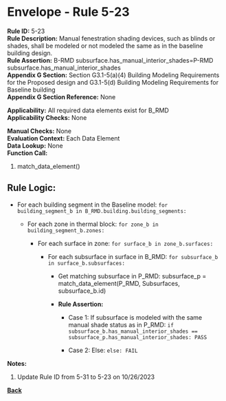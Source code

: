 
# Envelope - Rule 5-23  

**Rule ID:** 5-23  
**Rule Description:** Manual fenestration shading devices, such as blinds or shades, shall be modeled or not modeled the same as in the baseline building design.  
**Rule Assertion:** B-RMD subsurface.has_manual_interior_shades=P-RMD subsurface.has_manual_interior_shades  
**Appendix G Section:** Section G3.1-5(a)(4) Building Modeling Requirements for the Proposed design and G3.1-5(d) Building Modeling Requirements for Baseline building  
**Appendix G Section Reference:**  None

**Applicability:** All required data elements exist for B_RMD  
**Applicability Checks:** None  

**Manual Checks:** None  
**Evaluation Context:**  Each Data Element  
**Data Lookup:** None  
**Function Call:**  

  1. match_data_element()

## Rule Logic:

- For each building segment in the Baseline model: `for building_segment_b in B_RMD.building.building_segments:`

  - For each zone in thermal block: `for zone_b in building_segment_b.zones:`

    - For each surface in zone: `for surface_b in zone_b.surfaces:`

      - For each subsurface in surface in B_RMD: `for subsurface_b in surface_b.subsurfaces:`
    
        - Get matching subsurface in P_RMD: subsurface_p = match_data_element(P_RMD, Subsurfaces, subsurface_b.id)
              
        - **Rule Assertion:**

           - Case 1: If subsurface is modeled with the same manual shade status as in P_RMD: `if subsurface_b.has_manual_interior_shades == subsurface_p.has_manual_interior_shades: PASS`

           - Case 2: Else: `else: FAIL`

**Notes:**

1. Update Rule ID from 5-31 to 5-23 on 10/26/2023

**[Back](../_toc.md)**
